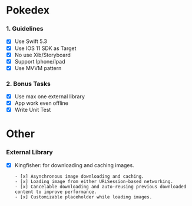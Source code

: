 # Pokedex

### 1. Guidelines

  - [x] Use Swift 5.3
  - [x] Use IOS 11 SDK as Target
  - [x] No use Xib/Storyboard
  - [x] Support Iphone/Ipad
  - [x] Use MVVM pattern
  
### 2. Bonus Tasks

  - [x] Use max one external library
  - [x] App work even offline
  - [x] Write Unit Test
  
# Other

### External Library
  - [x] Kingfisher: for downloading and caching images.
  
        - [x] Asynchronous image downloading and caching.
        - [x] Loading image from either URLSession-based networking.
        - [x] Cancelable downloading and auto-reusing previous downloaded content to improve performance.
        - [x] Customizable placeholder while loading images.
        
